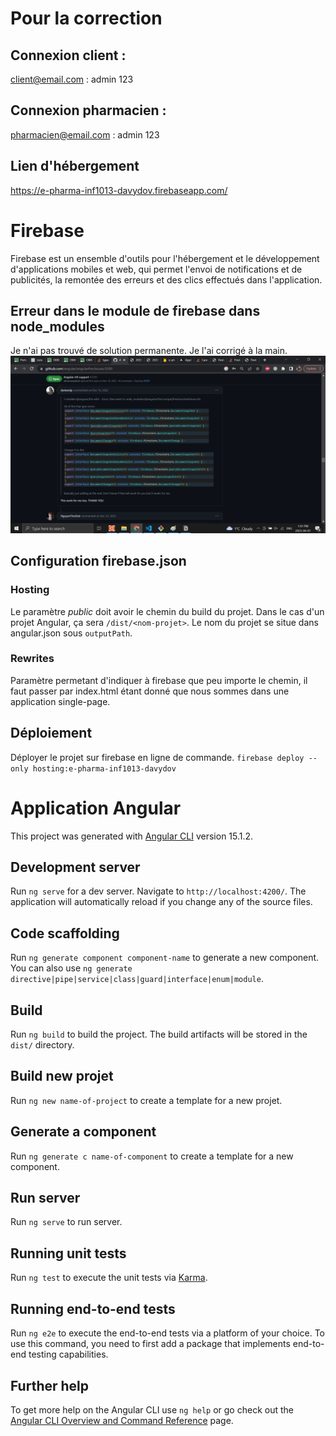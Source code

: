 # Pour la correction
## Connexion client :
client@email.com : admin 123

## Connexion pharmacien :
pharmacien@email.com : admin 123

## Lien d'hébergement
https://e-pharma-inf1013-davydov.firebaseapp.com/

# Firebase
Firebase est un ensemble d'outils pour l'hébergement et le développement d'applications mobiles et web, qui permet l'envoi de notifications et de publicités, la remontée des erreurs et des clics effectués dans l'application.

## Erreur dans le module de firebase dans node_modules
Je n'ai pas trouvé de solution permanente. Je l'ai corrigé à la main.
![image.png](./image.png)

## Configuration firebase.json
### Hosting
Le paramètre *public* doit avoir le chemin du build du projet. Dans le cas d'un projet Angular, ça sera `/dist/<nom-projet>`. Le nom du projet se situe dans angular.json sous `outputPath`.

### Rewrites
Paramètre permetant d'indiquer à firebase que peu importe le chemin, il faut passer par index.html étant donné que nous sommes dans une application single-page.

## Déploiement
Déployer le projet sur firebase en ligne de commande.
`firebase deploy --only hosting:e-pharma-inf1013-davydov`

# Application Angular

This project was generated with [Angular CLI](https://github.com/angular/angular-cli) version 15.1.2.

## Development server

Run `ng serve` for a dev server. Navigate to `http://localhost:4200/`. The application will automatically reload if you change any of the source files.

## Code scaffolding

Run `ng generate component component-name` to generate a new component. You can also use `ng generate directive|pipe|service|class|guard|interface|enum|module`.

## Build

Run `ng build` to build the project. The build artifacts will be stored in the `dist/` directory.

## Build new projet
Run `ng new name-of-project` to create a template for a new projet.

## Generate a component
Run `ng generate c name-of-component` to create a template for a new component.

## Run server
Run `ng serve` to run server.

## Running unit tests

Run `ng test` to execute the unit tests via [Karma](https://karma-runner.github.io).

## Running end-to-end tests

Run `ng e2e` to execute the end-to-end tests via a platform of your choice. To use this command, you need to first add a package that implements end-to-end testing capabilities.

## Further help

To get more help on the Angular CLI use `ng help` or go check out the [Angular CLI Overview and Command Reference](https://angular.io/cli) page.
